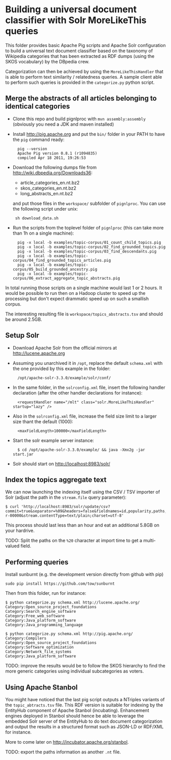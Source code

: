 # Building a universal document classifier with Solr MoreLikeThis queries

This folder provides basic Apache Pig scripts and Apache Solr configuration to
build a universal text document classifier based on the taxonomy of Wikipedia
categories that has been extracted as RDF dumps (using the SKOS vocabulary) by
the DBpedia crew.

Categorization can then be achieved by using the `MoreLikeThisHandler` that is
able to perform text similarity / relatedness queries. A sample client able to
perform such queries is provided in the `categorize.py` python script.


## Merge the abstracts of all articles belonging to identical categories

- Clone this repo and build pignlproc with `mvn assembly:assembly` (obviously
  you need a JDK and maven installed)

- Install <http://pig.apache.org> and put the `bin/` folder in your PATH to have
  the `pig` command ready:

        pig --version
        Apache Pig version 0.8.1 (r1094835)
        compiled Apr 18 2011, 19:26:53

- Download the following dumps file from <http://wiki.dbpedia.org/Downloads36>:

  - article_categories_en.nt.bz2
  - skos_categories_en.nt.bz2
  - long_abstracts_en.nt.bz2

  and put those files in the `workspace/` subfolder of `pignlproc`. You can use
  the following script under unix:

       sh download_data.sh

- Run the scripts from the toplevel folder of `pignlproc` (this can take more than
  1h on a single machine):

        pig -x local -b examples/topic-corpus/01_count_child_topics.pig
        pig -x local -b examples/topic-corpus/02_find_grounded_topics.pig
        pig -x local -b examples/topic-corpus/03_find_descendants.pig
        pig -x local -b examples/topic-corpus/04_find_grounded_topics_articles.pig
        pig -x local -b examples/topic-corpus/05_build_grounded_ancestry.pig
        pig -x local -b examples/topic-corpus/06_extract_aggregate_topic_abstracts.pig

In total running those scripts on a single machine would last 1 or 2 hours. It
would be possible to run then on a Hadoop cluster to speed up the processing but
don't expect drammatic speed up on such a smallish corpus.

The interesting resulting file is `workspace/topics_abstracts.tsv` and should be
around 2.5GB.


## Setup Solr

- Download Apache Solr from the official mirrors at <http://lucene.apache.org>

- Assuming you unarchived it in `/opt`, replace the default `schema.xml` with
  the one provided by this example in the folder:

        /opt/apache-solr-3.3.0/example/solr/conf/

- In the same folder, in the `solrconfig.xml` file, insert the following
  handler declaration (after the other handler declarations for instance):

        <requestHandler name="/mlt" class="solr.MoreLikeThisHandler" startup="lazy" />

- Also in the `solrconfig.xml` file, increase the field size limit to a larger
  size thant the default (1000):

        <maxFieldLength>100000</maxFieldLength>

- Start the solr example server instance:

        $ cd /opt/apache-solr-3.3.0/example/ && java -Xmx2g -jar start.jar

- Solr should start on <http://localhost:8983/solr/>


## Index the topics aggregate text

We can now launching the indexing itself using the CSV / TSV importer of Solr
(adjust the path in the `stream.file` query parameter):

    $ curl 'http://localhost:8983/solr/update/csv?commit=true&separator=%09&headers=false&fieldnames=id,popularity,paths,text&stream.file=/path/to/topics_abstracts.tsv/part-r-00000&stream.contentType=text/plain;charset=utf-8'

This process should last less than an hour and eat an additional 5.8GB on your
hardrive.

TODO: Split the paths on the `%20` character at import time to get a
multi-valued field.


## Performing queries

Install sunburnt (e.g. the development version directly from github with pip)

    sudo pip install https://github.com/tow/sunburnt

Then from this folder, run for instance:

    $ python categorize.py schema.xml http://lucene.apache.org/
    Category:Open_source_project_foundations
    Category:Search_engine_software
    Category:Free_web_software
    Category:Java_platform_software
    Category:Java_programming_language

    $ python categorize.py schema.xml http://pig.apache.org/
    Category:Compilers
    Category:Open_source_project_foundations
    Category:Software_optimization
    Category:Network_file_systems
    Category:Java_platform_software

TODO: improve the results would be to follow the SKOS hierarchy to find
the more generic categories using individual subcategories as voters.


## Using Apache Stanbol

You might have noticed that the last pig script outputs a NTriples
variants of the `topic_abtracts.tsv` file. This RDF version is
suitable for indexing by the EntityHub component of Apache Stanbol
(incubating). Enhancement engines deployed in Stanbol should hence be
able to leverage the embedded Solr server of the EntityHub to do text
document categorization and output the results in a structured format
such as JSON-LD or RDF/XML for instance.

More to come later on <http://incubator.apache.org/stanbol>.

TODO: export the paths information as another `.nt` file.
